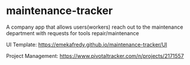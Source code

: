 # maintenance-tracker

A company app that allows users(workers) reach out to the maintenance department with requests for tools repair/maintenance 

UI Template: https://emekafredy.github.io/maintenance-tracker/UI

Project Management: https://www.pivotaltracker.com/n/projects/2171557
